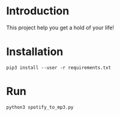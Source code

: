 # Introduction
This project help you get a hold of your life!

# Installation
```
pip3 install --user -r requirements.txt
```

# Run
```
python3 spotify_to_mp3.py
```

